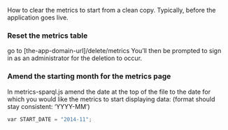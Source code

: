 How to clear the metrics to start from a clean copy. Typically, before the application goes live.

### Reset the metrics table
go to [the-app-domain-url]/delete/metrics
You’ll then be prompted to sign in as an administrator for the deletion to occur.

### Amend the starting month for the metrics page
In metrics-sparql.js amend the date at the top of the file to the date for which you would like the metrics to start displaying data: (format should stay consistent: ‘YYYY-MM’)
```python
var START_DATE = "2014-11";
```
